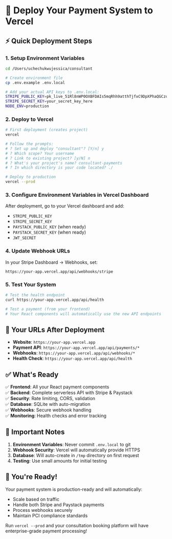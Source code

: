 # 🚀 Deploy Your Payment System to Vercel

## ⚡ Quick Deployment Steps

### 1. **Setup Environment Variables**
```bash
cd /Users/uchechukwujessica/consultant

# Create environment file
cp .env.example .env.local

# Add your actual API keys to .env.local:
STRIPE_PUBLIC_KEY=pk_live_51Rl8nWP0OXBFDAIs5mqRhh9atthTjfxC9DpXPhaQGCzd4LYWxBBqQrmq0kd6orkf8VuiJAzcH0CuRayqzPekdGm900pTg7NIl6
STRIPE_SECRET_KEY=your_secret_key_here
NODE_ENV=production
```

### 2. **Deploy to Vercel**
```bash
# First deployment (creates project)
vercel

# Follow the prompts:
# ? Set up and deploy "consultant"? [Y/n] y
# ? Which scope? Your username
# ? Link to existing project? [y/N] n
# ? What's your project's name? consultant-payments
# ? In which directory is your code located? ./

# Deploy to production
vercel --prod
```

### 3. **Configure Environment Variables in Vercel Dashboard**
After deployment, go to your Vercel dashboard and add:
- `STRIPE_PUBLIC_KEY`
- `STRIPE_SECRET_KEY` 
- `PAYSTACK_PUBLIC_KEY` (when ready)
- `PAYSTACK_SECRET_KEY` (when ready)
- `JWT_SECRET`

### 4. **Update Webhook URLs**
In your Stripe Dashboard → Webhooks, set:
```
https://your-app.vercel.app/api/webhooks/stripe
```

### 5. **Test Your System**
```bash
# Test the health endpoint
curl https://your-app.vercel.app/api/health

# Test a payment (from your frontend)
# Your React components will automatically use the new API endpoints
```

## 🎯 **Your URLs After Deployment**

- **Website**: `https://your-app.vercel.app`
- **Payment API**: `https://your-app.vercel.app/api/payments/*`
- **Webhooks**: `https://your-app.vercel.app/api/webhooks/*`
- **Health Check**: `https://your-app.vercel.app/api/health`

## ✅ **What's Ready**

✅ **Frontend**: All your React payment components  
✅ **Backend**: Complete serverless API with Stripe & Paystack  
✅ **Security**: Rate limiting, CORS, validation  
✅ **Database**: SQLite with auto-migration  
✅ **Webhooks**: Secure webhook handling  
✅ **Monitoring**: Health checks and error tracking  

## 🚨 **Important Notes**

1. **Environment Variables**: Never commit `.env.local` to git
2. **Webhook Security**: Vercel will automatically provide HTTPS
3. **Database**: Will auto-create in `/tmp` directory on first request
4. **Testing**: Use small amounts for initial testing

## 🎉 **You're Ready!**

Your payment system is production-ready and will automatically:
- Scale based on traffic
- Handle both Stripe and Paystack payments  
- Process webhooks securely
- Maintain PCI compliance standards

Run `vercel --prod` and your consultation booking platform will have enterprise-grade payment processing!